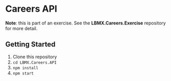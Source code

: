 # Careers API

**Note**: this is part of an exercise. See the **LBMX.Careers.Exercise** repository for more detail.

## Getting Started

1. Clone this repository
1. `cd LBMX.Careers.API`
1. `npm install`
1. `npm start`
